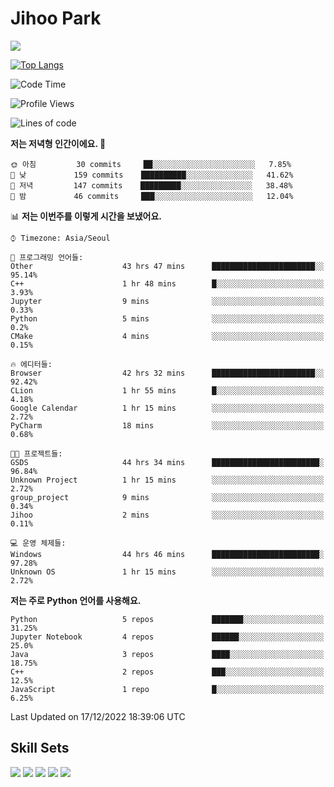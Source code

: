 # Jihoo Park
<!--![mazandi profile](http://mazandi.herokuapp.com/api?handle=wlgn8648&theme=warm) -->

<a href="https://www.linkedin.com/in/parkjihoo/" target="_blank"><img src="https://img.shields.io/badge/linkedin-0A66C2?style=flat-square&logo=linkedin&logoColor=white"/></a>

[![Top Langs](https://github-readme-stats.vercel.app/api/top-langs/?username=park-jihoo&layout=compact)](https://github.com/anuraghazra/github-readme-stats)

<!--START_SECTION:waka-->
![Code Time](http://img.shields.io/badge/Code%20Time-99%20hrs%2025%20mins-blue)

![Profile Views](http://img.shields.io/badge/Profile%20Views-5-blue)

![Lines of code](https://img.shields.io/badge/%EC%A0%80%EB%8A%94%20%EC%97%AC%ED%83%9C%EA%B9%8C%EC%A7%80%20-1%20Million%20%EC%A4%84%EC%9D%98%20%EC%BD%94%EB%93%9C%EB%A5%BC%20%EC%9E%91%EC%84%B1%ED%96%88%EC%96%B4%EC%9A%94.-blue)

**저는 저녁형 인간이에요. 🦉** 

```text
🌞 아침         30 commits     ██░░░░░░░░░░░░░░░░░░░░░░░   7.85% 
🌆 낮　         159 commits    ██████████░░░░░░░░░░░░░░░   41.62% 
🌃 저녁         147 commits    █████████░░░░░░░░░░░░░░░░   38.48% 
🌙 밤　         46 commits     ███░░░░░░░░░░░░░░░░░░░░░░   12.04%

```


📊 **저는 이번주를 이렇게 시간을 보냈어요.** 

```text
⌚︎ Timezone: Asia/Seoul

💬 프로그래밍 언어들: 
Other                    43 hrs 47 mins      ███████████████████████░░   95.14% 
C++                      1 hr 48 mins        █░░░░░░░░░░░░░░░░░░░░░░░░   3.93% 
Jupyter                  9 mins              ░░░░░░░░░░░░░░░░░░░░░░░░░   0.33% 
Python                   5 mins              ░░░░░░░░░░░░░░░░░░░░░░░░░   0.2% 
CMake                    4 mins              ░░░░░░░░░░░░░░░░░░░░░░░░░   0.15%

🔥 에디터들: 
Browser                  42 hrs 32 mins      ███████████████████████░░   92.42% 
CLion                    1 hr 55 mins        █░░░░░░░░░░░░░░░░░░░░░░░░   4.18% 
Google Calendar          1 hr 15 mins        ░░░░░░░░░░░░░░░░░░░░░░░░░   2.72% 
PyCharm                  18 mins             ░░░░░░░░░░░░░░░░░░░░░░░░░   0.68%

🐱‍💻 프로젝트들: 
GSDS                     44 hrs 34 mins      ████████████████████████░   96.84% 
Unknown Project          1 hr 15 mins        ░░░░░░░░░░░░░░░░░░░░░░░░░   2.72% 
group_project            9 mins              ░░░░░░░░░░░░░░░░░░░░░░░░░   0.34% 
Jihoo                    2 mins              ░░░░░░░░░░░░░░░░░░░░░░░░░   0.11%

💻 운영 체제들: 
Windows                  44 hrs 46 mins      ████████████████████████░   97.28% 
Unknown OS               1 hr 15 mins        ░░░░░░░░░░░░░░░░░░░░░░░░░   2.72%

```

**저는 주로 Python 언어를 사용해요.** 

```text
Python                   5 repos             ███████░░░░░░░░░░░░░░░░░░   31.25% 
Jupyter Notebook         4 repos             ██████░░░░░░░░░░░░░░░░░░░   25.0% 
Java                     3 repos             ████░░░░░░░░░░░░░░░░░░░░░   18.75% 
C++                      2 repos             ███░░░░░░░░░░░░░░░░░░░░░░   12.5% 
JavaScript               1 repo              █░░░░░░░░░░░░░░░░░░░░░░░░   6.25%

```



 Last Updated on 17/12/2022 18:39:06 UTC
<!--END_SECTION:waka-->

## Skill Sets
<a><img src="https://img.shields.io/badge/tensorflow-FF6F00?style=flat-square&logo=tensorflow&logoColor=white"/></a>
<a><img src="https://img.shields.io/badge/mysql-4479A1?style=flat-square&logo=mysql&logoColor=white"/></a>
<a><img src="https://img.shields.io/badge/springboot-6DB33F?style=flat-square&logo=springboot&logoColor=white"/></a>
<a><img src="https://img.shields.io/badge/django-092E20?style=flat-square&logo=django&logoColor=white"/></a>
<a><img src="https://img.shields.io/badge/c++-00599C?style=flat-square&logo=c%2B%2B&logoColor=white"/></a>
<!--
**wlgn8648/wlgn8648** is a ✨ _special_ ✨ repository because its `README.md` (this file) appears on your GitHub profile.

Here are some ideas to get you started:

- 🔭 I’m currently working on ...
- 🌱 I’m currently learning ...
- 👯 I’m looking to collaborate on ...
- 🤔 I’m looking for help with ...
- 💬 Ask me about ...
- 📫 How to reach me: ...
- 😄 Pronouns: ...
- ⚡ Fun fact: ...
-->
